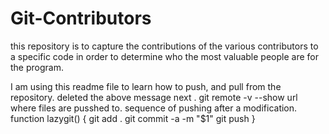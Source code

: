 # Git-Contributors
this repository is to capture the contributions of the various contributors to a specific code in order to determine who the most valuable people are for the program.

I am using this readme file to learn how to push, and pull from the repository.
deleted the above message next .
git remote -v --show url where files are pusshed to.
sequence of pushing after a modification.
function lazygit() {
    git add .
    git commit -a -m "$1"
    git push
}

